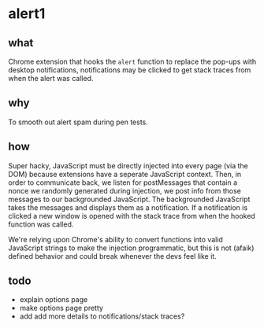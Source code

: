# alert1
## what
Chrome extension that hooks the `alert` function to replace the pop-ups with desktop notifications, notifications may be clicked to get stack traces from when the alert was called.

## why
To smooth out alert spam during pen tests.

## how
Super hacky, JavaScript must be directly injected into every page (via the DOM) because extensions have a seperate JavaScript context. Then, in order to communicate back, we listen for postMessages that contain a nonce we randomly generated during injection, we post info from those messages to our backgrounded JavaScript. The backgrounded JavaScript takes the messages and displays them as a notification. If a notification is clicked a new window is opened with the stack trace from when the hooked function was called.

We're relying upon Chrome's ability to convert functions into valid JavaScript strings to make the injection programmatic, but this is not (afaik) defined behavior and could break whenever the devs feel like it.

## todo
- explain options page
- make options page pretty
- add add more details to notifications/stack traces?
